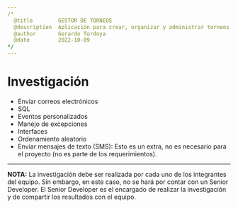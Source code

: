 ```yaml
---
/*
  @title        GESTOR DE TORNEOS
  @description  Aplicación para crear, organizar y administrar torneos.
  @author       Gerardo Tordoya
  @date         2022-10-09
*/
---
```


# Investigación

* Enviar correos electrónicos
* SQL
* Eventos personalizados
* Manejo de excepciones
* Interfaces
* Ordenamiento aleatorio
* Enviar mensajes de texto (SMS): Esto es un extra, no es necesario para el proyecto (no es parte de los requerimientos).

---

**NOTA:** La investigación debe ser realizada por cada uno de los integrantes del equipo. Sin embargo, en este caso, no se hará por contar con un Senior Developer. El Senior Developer es el encargado de realizar la investigación y de compartir los resultados con el equipo.
